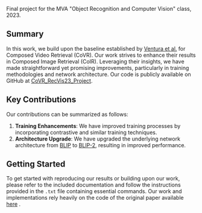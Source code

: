 Final project for the MVA "Object Recognition and Computer Vision" class, 2023.

## Summary

In this work, we build upon the baseline established by [Ventura et al.](https://arxiv.org/abs/2308.14746) for Composed Video Retrieval (CoVR). 
Our work strives to enhance their results in Composed Image Retrieval (CoIR). Leveraging their insights, we have made straightforward yet promising improvements, particularly in training methodologies and network architecture. Our code is publicly available on GitHub at [CoVR_RecVis23_Project](https://github.com/AP496/CoVR_RecVis23_Project/tree/main).

## Key Contributions

Our contributions can be summarized as follows:

1. **Training Enhancements**: We have improved training processes by incorporating contrastive and similar training techniques.
2. **Architecture Upgrade**: We have upgraded the underlying network architecture from [BLIP](https://arxiv.org/abs/2201.12086) to [BLIP-2](https://arxiv.org/abs/2301.12597), resulting in improved performance.

## Getting Started

To get started with reproducing our results or building upon our work, please refer to the included documentation and follow the instructions provided in the `.txt` file containing essential commands.
Our work and implementations rely heavily on the code of the original paper available [here](https://github.com/lucas-ventura/CoVR) .


